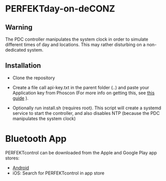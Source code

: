 # PERFEKTday-on-deCONZ

## Warning
The PDC controller manipulates the system clock in order to simulate different times of day and locations. This may rather disturbing on a non-dedicated system.  

## Installation
* Clone the repository

* Create a file call api-key.txt in the parent folder (..) and paste your Application key from Phoscon (For more info on getting this, see [this guide](https://dresden-elektronik.github.io/deconz-rest-doc/getting_started/) ).

* Optionally run install.sh (requires root). This script will create a systemd service to start the controller, and also disables NTP (because the PDC manipulates the system clock)


# Bluetooth App
PERFEKTcontrol can be downloaded from the Apple and Google Play app stores:

* [Android](https://play.google.com/store/apps/details?id=com.leddynamics.perfektcontrol)
* iOS: Search for PERFEKTcontrol in app store

